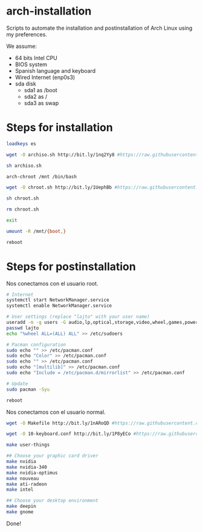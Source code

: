 # arch-installation
Scripts to automate the installation and postinstallation of Arch Linux using my preferences.

We assume:
- 64 bits Intel CPU
- BIOS system
- Spanish language and keyboard
- Wired Internet (enp0s3)
- sda disk
    - sda1 as /boot
    - sda2 as /
    - sda3 as swap

# Steps for installation

```sh
loadkeys es

wget -O archiso.sh http://bit.ly/1nq2Yy8 #https://raw.githubusercontent.com/Lajto/arch-installation/master/archiso.sh

sh archiso.sh

arch-chroot /mnt /bin/bash

wget -O chroot.sh http://bit.ly/1UephBb #https://raw.githubusercontent.com/Lajto/arch-installation/master/chroot.sh

sh chroot.sh

rm chroot.sh

exit

umount -R /mnt/{boot,}

reboot
```

# Steps for postinstallation

Nos conectamos con el usuario root.

```sh
# Internet
systemctl start NetworkManager.service
systemctl enable NetworkManager.service

# User settings (replace "lajto" with your user name)
useradd -m -g users -G audio,lp,optical,storage,video,wheel,games,power,scanner -s /bin/bash lajto
passwd lajto
echo "%wheel ALL=(ALL) ALL" >> /etc/sudoers

# Pacman configuration
sudo echo "" >> /etc/pacman.conf
sudo echo "Color" >> /etc/pacman.conf
sudo echo "" >> /etc/pacman.conf
sudo echo "[multilib]" >> /etc/pacman.conf
sudo echo "Include = /etc/pacman.d/mirrorlist" >> /etc/pacman.conf

# Update
sudo pacman -Syu

reboot
```

Nos conectamos con el usuario normal.

```sh
wget -O Makefile http://bit.ly/1nARoQD #https://raw.githubusercontent.com/Lajto/arch-installation/master/Makefile

wget -O 10-keyboard.conf http://bit.ly/1P8yECo #https://raw.githubusercontent.com/Lajto/arch-installation/master/10-keyboard.conf

make user-things

## Choose your graphic card driver
make nvidia
make nvidia-340
make nvidia-optimus
make nouveau
make ati-radeon
make intel

## Choose your desktop environment
make deepin
make gnome
```

Done!
